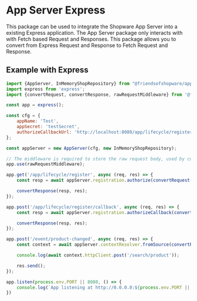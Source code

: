 # App Server Express

This package can be used to integrate the Shopware App Server into a existing Express application. The App Server package only interacts with with Fetch based Request and Responses. This package allows you to convert from Express Request and Response to Fetch Request and Response.

## Example with Express

```js
import {AppServer, InMemoryShopRepository} from "@friendsofshopware/app-server-sdk";
import express from 'express';
import {convertRequest, convertResponse, rawRequestMiddleware} from '@friendsofshopware/app-server-express';

const app = express();

const cfg = {
    appName: 'Test',
    appSecret: 'testSecret',
    authorizeCallbackUrl: 'http://localhost:8080/app/lifecycle/register/callback'
};

const appServer = new AppServer(cfg, new InMemoryShopRepository);

// The middleware is required to store the raw request body, used by convertRequest method
app.use(rawRequestMiddleware);

app.get('/app/lifecycle/register', async (req, res) => {
    const resp = await appServer.registration.authorize(convertRequest(req));

    convertResponse(resp, res);
});

app.post('/app/lifecycle/register/callback', async (req, res) => {
    const resp = await appServer.registration.authorizeCallback(convertRequest(req));

    convertResponse(resp, res);
});

app.post('/event/product-changed', async (req, res) => {
    const context = await appServer.contextResolver.fromSource(convertRequest(req));

    console.log(await context.httpClient.post('/search/product'));

    res.send();
});

app.listen(process.env.PORT || 8080, () => {
    console.log(`App listening at http://0.0.0.0:${process.env.PORT || 8080}`)
})
```

